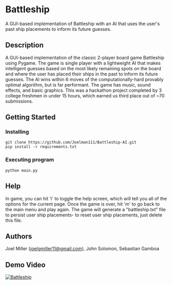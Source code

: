 # Battleship 

A GUI-based implementation of Battleship with an AI that uses the user's past ship placements to inform its future guesses.

## Description

A GUI-based implementation of the classic 2-player board game Battleship using Pygame. The game is single player with a lightweight AI that makes intelligent guesses based on the most likely remaining spots on the board and where the user has placed their ships in the past to inform its future guesses. The AI wins within 6 moves of the computationally-hard provably optimal algorithm, but is far performant. The game has music, sound effects, and basic graphics. This was a hackathon project completed by 3 college freshmen in under 15 hours, which earned us third place out of ~70 submissions.

## Getting Started

### Installing

```
git clone https://github.com/Joelman111/Battleship-AI.git
pip install -r requirements.txt
```

### Executing program

```
python main.py
```

## Help

In game, you can hit 'i' to toggle the help screen, which will tell you all of the options for the current page. Once the game is over, hit 'm' to go back to the main menu and play again. The game will generate a "battleship.txt" file to persist user ship placements- to reset user ship placements, just delete this file.

## Authors

Joel Miller (joelgmiller11@gmail.com), John Solomon, Sebastian Gamboa

## Demo Video
[![Battleship](https://img.youtube.com/vi/W21yq_cOw68/0.jpg)](https://youtu.be/W21yq_cOw68?si=TBEX-L8NPkrjnUG2)